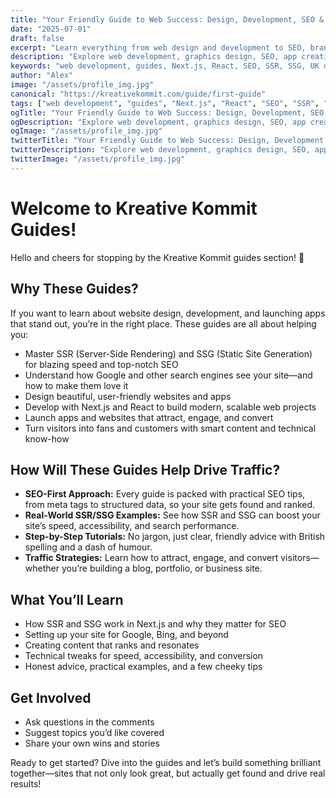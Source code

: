 ```yaml
---
title: "Your Friendly Guide to Web Success: Design, Development, SEO & More"
date: "2025-07-01"
draft: false
excerpt: "Learn everything from web design and development to SEO, branding, app creation, and digital marketing—all in one friendly guide."
description: "Explore web development, graphics design, SEO, app creation, branding, and digital marketing. Build, launch, and grow with practical, easy-to-follow guides."
keywords: "web development, guides, Next.js, React, SEO, SSR, SSG, UK developer, digital strategy, traffic, conversion, app design, branding, digital marketing, content writing, PPC, social media, friendly guide"
author: "Alex"
image: "/assets/profile_img.jpg"
canonical: "https://kreativekommit.com/guide/first-guide"
tags: ["web development", "guides", "Next.js", "React", "SEO", "SSR", "SSG", "traffic"]
ogTitle: "Your Friendly Guide to Web Success: Design, Development, SEO & More"
ogDescription: "Explore web development, graphics design, SEO, app creation, branding, and digital marketing. Build, launch, and grow with practical, easy-to-follow guides."
ogImage: "/assets/profile_img.jpg"
twitterTitle: "Your Friendly Guide to Web Success: Design, Development, SEO & More"
twitterDescription: "Explore web development, graphics design, SEO, app creation, branding, and digital marketing. Build, launch, and grow with practical, easy-to-follow guides."
twitterImage: "/assets/profile_img.jpg"
---
```



# Welcome to Kreative Kommit Guides!

Hello and cheers for stopping by the Kreative Kommit guides section! 🎉

## Why These Guides?


If you want to learn about website design, development, and launching apps that stand out, you’re in the right place. These guides are all about helping you:

- Master SSR (Server-Side Rendering) and SSG (Static Site Generation) for blazing speed and top-notch SEO
- Understand how Google and other search engines see your site—and how to make them love it
- Design beautiful, user-friendly websites and apps
- Develop with Next.js and React to build modern, scalable web projects
- Launch apps and websites that attract, engage, and convert
- Turn visitors into fans and customers with smart content and technical know-how

## How Will These Guides Help Drive Traffic?

- **SEO-First Approach:** Every guide is packed with practical SEO tips, from meta tags to structured data, so your site gets found and ranked.
- **Real-World SSR/SSG Examples:** See how SSR and SSG can boost your site’s speed, accessibility, and search performance.
- **Step-by-Step Tutorials:** No jargon, just clear, friendly advice with British spelling and a dash of humour.
- **Traffic Strategies:** Learn how to attract, engage, and convert visitors—whether you’re building a blog, portfolio, or business site.

## What You’ll Learn

- How SSR and SSG work in Next.js and why they matter for SEO
- Setting up your site for Google, Bing, and beyond
- Creating content that ranks and resonates
- Technical tweaks for speed, accessibility, and conversion
- Honest advice, practical examples, and a few cheeky tips

## Get Involved

- Ask questions in the comments
- Suggest topics you’d like covered
- Share your own wins and stories

Ready to get started? Dive into the guides and let’s build something brilliant together—sites that not only look great, but actually get found and drive real results!
